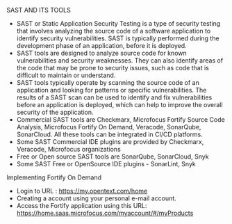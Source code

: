 SAST AND ITS TOOLS
 * SAST or Static Application Security Testing is a type of security testing that involves analyzing the source code of a software application to identify security vulnerabilities. SAST is typically performed during the development phase of an application, before it is deployed.
 * SAST tools are designed to analyze source code for known vulnerabilities and security weaknesses. They can also identify areas of the code that may be prone to security issues, such as code that is difficult to maintain or understand.
 * SAST tools typically operate by scanning the source code of an application and looking for patterns or specific vulnerabilities. The results of a SAST scan can be used to identify and fix vulnerabilities before an application is deployed, which can help to improve the overall security of the application.
 * Commercial SAST tools are Checkmarx, Microfocus Fortify Source Code Analysis, Microfocus Fortify On Demand, Veracode, SonarQube, SonarCloud. All these tools can be integrated in CI/CD platforms.
 * Some SAST Commercial IDE plugins are provided by Checkmarx, Veracode, Microfocus organizations
 * Free or Open source SAST tools are SonarQube, SonarCloud, Snyk
 * Some SAST Free or OpenSource IDE plugins - SonarLint, Snyk

Implementing Fortify On Demand

* Login to URL : https://my.opentext.com/home
* Creating a account using your personal e-mail account.
* Access the Fortify application using this URL: https://home.saas.microfocus.com/myaccount/#/myProducts
